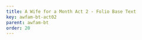 ```yaml
---
title: A Wife for a Month Act 2 - Folio Base Text
key: awfam-bt-act02
parent: awfam-bt
order: 20
---
```

<tei-render mode="drama" linedisplay="5" src="../../../files/awfam-BaseText-Act2.xml" line-display="5" line-prefix="line" line-start="1" close-icon="close" close-label="Close" copy-message="Copied to Clipboard" link-icon="link" link-label="Get link" page-icon="description" page-label="See the original page" pathAssetCss="../../../assets/css"></tei-render>
